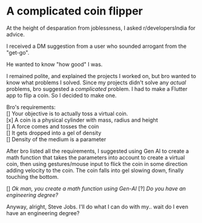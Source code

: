 # A complicated coin flipper

At the height of desparation from joblessness, I asked r/developersIndia for advice.

I received a DM suggestion from a user who sounded arrogant from the "get-go".

He wanted to know "how good" I was.

I remained polite, and explained the projects I worked on, but bro wanted to know what problems I solved. Since my projects didn't solve any _actual_ problems, bro suggested a _complicated_ problem. I had to make a Flutter app to flip a coin. So I decided to make one.

Bro's requirements:  
[] Your objective is to actually toss a virtual coin.  
[x] A coin is a physical cylinder with mass, radius and height  
[] A force comes and tosses the coin  
[] It gets dropped into a gel of density  
[] Density of the medium is a parameter  

After bro listed all the requirements, I suggested using Gen AI to create a math function that takes the parameters into account to create a virtual coin, then using gestures/mouse input to flick the coin in some direction adding velocity to the coin. The coin falls into gel slowing down, finally touching the bottom.

[] _Ok man, you create a math function using Gen-AI_
[?] _Do you have an engineering degree?_

Anyway, alright, Steve Jobs. I'll do what I can do with my.. wait do I even have an engineering degree?
